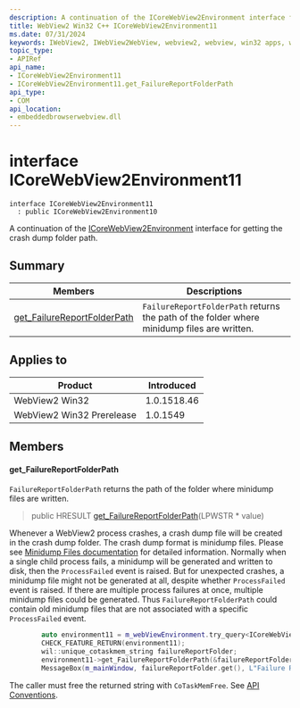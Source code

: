 ```yaml
---
description: A continuation of the ICoreWebView2Environment interface for getting the crash dump folder path.
title: WebView2 Win32 C++ ICoreWebView2Environment11
ms.date: 07/31/2024
keywords: IWebView2, IWebView2WebView, webview2, webview, win32 apps, win32, edge, ICoreWebView2, ICoreWebView2Controller, browser control, edge html, ICoreWebView2Environment11
topic_type: 
- APIRef
api_name:
- ICoreWebView2Environment11
- ICoreWebView2Environment11.get_FailureReportFolderPath
api_type:
- COM
api_location:
- embeddedbrowserwebview.dll
---
```


# interface ICoreWebView2Environment11

```
interface ICoreWebView2Environment11
  : public ICoreWebView2Environment10
```

A continuation of the [ICoreWebView2Environment](icorewebview2environment.md#icorewebview2environment) interface for getting the crash dump folder path.

## Summary

 Members                        | Descriptions
--------------------------------|---------------------------------------------
[get_FailureReportFolderPath](#get_failurereportfolderpath) | `FailureReportFolderPath` returns the path of the folder where minidump files are written.

## Applies to

Product                         | Introduced
--------------------------------|---------------------------------------------
WebView2 Win32            |    1.0.1518.46
WebView2 Win32 Prerelease |    1.0.1549

## Members

#### get_FailureReportFolderPath

`FailureReportFolderPath` returns the path of the folder where minidump files are written.

> public HRESULT [get_FailureReportFolderPath](#get_failurereportfolderpath)(LPWSTR * value)

Whenever a WebView2 process crashes, a crash dump file will be created in the crash dump folder. The crash dump format is minidump files. Please see [Minidump Files documentation](/windows/win32/debug/minidump-files) for detailed information. Normally when a single child process fails, a minidump will be generated and written to disk, then the `ProcessFailed` event is raised. But for unexpected crashes, a minidump file might not be generated at all, despite whether `ProcessFailed` event is raised. If there are multiple process failures at once, multiple minidump files could be generated. Thus `FailureReportFolderPath` could contain old minidump files that are not associated with a specific `ProcessFailed` event. 
```cpp
        auto environment11 = m_webViewEnvironment.try_query<ICoreWebView2Environment11>();
        CHECK_FEATURE_RETURN(environment11);
        wil::unique_cotaskmem_string failureReportFolder;
        environment11->get_FailureReportFolderPath(&failureReportFolder);
        MessageBox(m_mainWindow, failureReportFolder.get(), L"Failure Report Folder", MB_OK);
```

The caller must free the returned string with `CoTaskMemFree`. See [API Conventions](/microsoft-edge/webview2/concepts/win32-api-conventions#strings).

